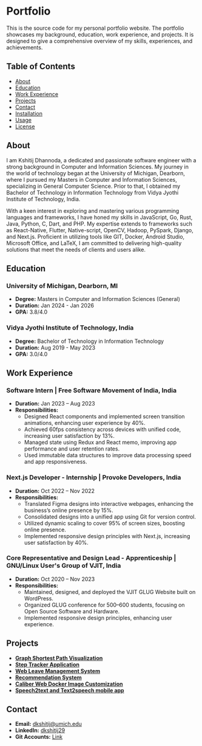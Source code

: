 # Portfolio

This is the source code for my personal portfolio website. The portfolio showcases my background, education, work experience, and projects. It is designed to give a comprehensive overview of my skills, experiences, and achievements.

## Table of Contents
- [About](#about)
- [Education](#education)
- [Work Experience](#work-experience)
- [Projects](#projects)
- [Contact](#contact)
- [Installation](#installation)
- [Usage](#usage)
- [License](#license)

## About
I am Kshitij Dhannoda, a dedicated and passionate software engineer with a strong background in Computer and Information Sciences. My journey in the world of technology began at the University of Michigan, Dearborn, where I pursued my Masters in Computer and Information Sciences, specializing in General Computer Science. Prior to that, I obtained my Bachelor of Technology in Information Technology from Vidya Jyothi Institute of Technology, India.

With a keen interest in exploring and mastering various programming languages and frameworks, I have honed my skills in JavaScript, Go, Rust, Java, Python, C, Dart, and PHP. My expertise extends to frameworks such as React-Native, Flutter, Native-script, OpenCV, Hadoop, PySpark, Django, and Next.js. Proficient in utilizing tools like GIT, Docker, Android Studio, Microsoft Office, and LaTeX, I am committed to delivering high-quality solutions that meet the needs of clients and users alike.

## Education
### University of Michigan, Dearborn, MI
- **Degree:** Masters in Computer and Information Sciences (General)
- **Duration:** Jan 2024 - Jan 2026
- **GPA:** 3.8/4.0

### Vidya Jyothi Institute of Technology, India
- **Degree:** Bachelor of Technology in Information Technology
- **Duration:** Aug 2019 - May 2023
- **GPA:** 3.0/4.0

## Work Experience
### Software Intern | Free Software Movement of India, India
- **Duration:** Jan 2023 – Aug 2023
- **Responsibilities:**
  - Designed React components and implemented screen transition animations, enhancing user experience by 40%.
  - Achieved 60fps consistency across devices with unified code, increasing user satisfaction by 13%.
  - Managed state using Redux and React memo, improving app performance and user retention rates.
  - Used immutable data structures to improve data processing speed and app responsiveness.

### Next.js Developer - Internship | Provoke Developers, India
- **Duration:** Oct 2022 – Nov 2022
- **Responsibilities:**
  - Translated Figma designs into interactive webpages, enhancing the business’s online presence by 15%.
  - Consolidated designs into a unified app using Git for version control.
  - Utilized dynamic scaling to cover 95% of screen sizes, boosting online presence.
  - Implemented responsive design principles with Next.js, increasing user satisfaction by 40%.

### Core Representative and Design Lead - Apprenticeship | GNU/Linux User's Group of VJIT, India
- **Duration:** Oct 2020 – Nov 2023
- **Responsibilities:**
  - Maintained, designed, and deployed the VJIT GLUG Website built on WordPress.
  - Organized GLUG conference for 500–600 students, focusing on Open Source Software and Hardware.
  - Implemented responsive design principles, enhancing user experience.

## Projects
- **[Graph Shortest Path Visualization](https://portfolio-dkshitij29-181549a0ac72bb7f35f3125b97a892cd746ce9ebcf.gitlab.io/pages/project1.html)**
- **[Step Tracker Application](https://portfolio-dkshitij29-181549a0ac72bb7f35f3125b97a892cd746ce9ebcf.gitlab.io/pages/project2.html)**
- **[Web Leave Management System](https://portfolio-dkshitij29-181549a0ac72bb7f35f3125b97a892cd746ce9ebcf.gitlab.io/pages/project3.html)**
- **[Recommendation System](https://portfolio-dkshitij29-181549a0ac72bb7f35f3125b97a892cd746ce9ebcf.gitlab.io/pages/project4.html)**
- **[Caliber Web Docker Image Customization](https://portfolio-dkshitij29-181549a0ac72bb7f35f3125b97a892cd746ce9ebcf.gitlab.io/pages/project5.html)**
- **[Speech2text and Text2speech mobile app](https://portfolio-dkshitij29-181549a0ac72bb7f35f3125b97a892cd746ce9ebcf.gitlab.io/pages/project6.html)**

## Contact
- **Email:** [dkshitij@umich.edu](mailto:dkshitij@umich.edu)
- **LinkedIn:** [dkshitij29](https://www.linkedin.com/in/dkshitij29)
- **Git Accounts:** [Link](pages/git_accounts.html)